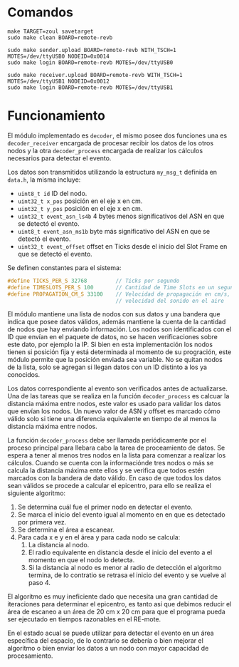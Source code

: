 # Comandos

```
make TARGET=zoul savetarget
sudo make clean BOARD=remote-revb

sudo make sender.upload BOARD=remote-revb WITH_TSCH=1 MOTES=/dev/ttyUSB0 NODEID=0x0014
sudo make login BOARD=remote-revb MOTES=/dev/ttyUSB0

sudo make receiver.upload BOARD=remote-revb WITH_TSCH=1 MOTES=/dev/ttyUSB1 NODEID=0x0012
sudo make login BOARD=remote-revb MOTES=/dev/ttyUSB1
```

# Funcionamiento

El módulo implementado es ``decoder``, el mismo posee dos funciones una es ``decoder_receiver`` encargada de procesar recibir los datos de los otros nodos y la otra ``decoder_process`` encargada de realizar los cálculos necesarios para detectar el evento.

Los datos son transmitidos utilizando la estructura ``my_msg_t`` definida en ``data.h``, la misma incluye:

- ``uint8_t id`` ID del nodo.
- ``uint32_t x_pos`` posición en el eje x en cm.
- ``uint32_t y_pos`` posición en el eje x en cm.
- ``uint32_t event_asn_ls4b`` 4 bytes menos significativos del ASN en que se detectó el evento.
- ``uint8_t event_asn_ms1b`` byte más significativo del ASN en que se detectó el evento.
- ``uint32_t event_offset`` offset en Ticks desde el inicio del Slot Frame en que se detectó el evento.

Se definen constantes para el sistema:

```c
#define TICKS_PER_S 32768         // Ticks por segundo
#define TIMESLOTS_PER_S 100       // Cantidad de Time Slots en un segundo, vale 100 para Time Slots de 10 ms
#define PROPAGATION_CM_S 33100    // Velocidad de propagación en cm/s, valor correspondiente a 331 m/s de la
                                  // velocidad del sonido en el aire
```

El módulo mantiene una lista de nodos con sus datos y una bandera que indica que posee datos válidos, además mantiene la cuenta de la cantidad de nodos que hay enviando información. Los nodos son identificados con el ID que envían en el paquete de datos, no se hacen verificaciones sobre este dato, por ejemplo la IP. Si bien en esta implementación los nodos tienen si posición fija y está determinada al momento de su progración, este módulo permite que la posición enviada sea variable. No se quitan nodos de la lista, solo se agregan si llegan datos con un ID distinto a los ya conocidos.

Los datos correspondiente al evento son verificados antes de actualizarse. Una de las tareas que se realiza en la función ``decoder_process`` es calcuar la distancia máxima entre nodos, este valor es usado para validar los datos que envían los nodos. Un nuevo valor de ASN y offset es marcado cómo válido solo si tiene una diferencia equivalente en tiempo de al menos la distancia máxima entre nodos.

La función ``decoder_process`` debe ser llamada periódicamente por el proceso principal para llebara cabo la tarea de proceamiento de datos. Se espera a tener al menos tres nodos en la lista para comenzar a realizar los cálculos. Cuando se cuenta con la informaciónde tres nodos o más se calcula la distancia máxima ente ellos y se verifica que todos estén marcados con la bandera de dato válido. En caso de que todos los datos sean válidos se procede a calcular el epicentro, para ello se realiza el siguiente algoritmo:

1. Se determina cuál fue el primer nodo en detectar el evento.
2. Se marca el inicio del evento igual al momento en en que es detectado por primera vez. 
3. Se determina el área a escanear.
4. Para cada x e y en el área y para cada nodo se calcula:
   1. La distancia al nodo.
   2. El radio equivalente en distancia desde el inicio del evento a el momento en que el nodo lo detecta.
   3. Si la distancia al nodo es menor al radio de detección el algoritmo termina, de lo contratio se retrasa el inicio del evento y se vuelve al paso 4.

El algoritmo es muy ineficiente dado que necesita una gran cantidad de iteraciones para determinar el epicentro, es tanto así que debimos reducir el área de escaneo a un área de 20 cm x 20 cm para que el programa pueda ser ejecutado en tiempos razonables en el RE-mote.

En el estado acual se puede utilizar para detectar el evento en un área específica del espacio, de lo contrario se debería o bien mejorar el algoritmo o bien enviar los datos a un nodo con mayor capacidad de procesamiento.

